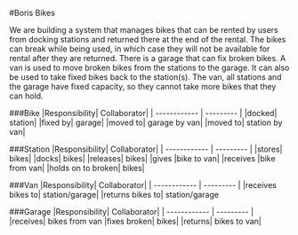 #Boris Bikes

We are building a system that manages bikes that can be rented by users from docking stations and returned there at the end of the rental. The bikes can break while being used, in which case they will not be available for rental after they are returned. There is a garage that can fix broken bikes. A van is used to move broken bikes from the stations to the garage. It can also be used to take fixed bikes back to the station(s). The van, all stations and the garage have fixed capacity, so they cannot take more bikes that they can hold.

###Bike
|Responsibility| Collaborator|
| ------------ | --------- |
|docked| station|
|fixed by| garage|
|moved to| garage by van|
|moved to| station by van|

###Station
|Responsibility| Collaborator|
| ------------ | --------- |
|stores| bikes|
|docks| bikes|
|releases| bikes|
|gives |bike to van|
|receives |bike from  van|
|holds on to broken| bikes|


###Van
|Responsibility| Collaborator|
| ------------ | --------- |
|receives bikes to| station/garage|
|returns bikes to| station/garage

###Garage
|Responsibility| Collaborator|
| ------------ | --------- |
|receives| bikes from van
|fixes broken| bikes|
|returns| bikes to van|


